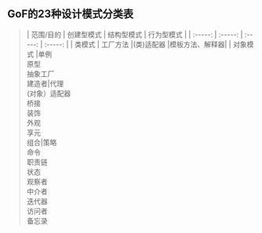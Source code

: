 ## GoF的23种设计模式分类表
> | 范围/目的 | 创建型模式 | 结构型模式 | 行为型模式 |
  | :-----:  |  :-----:  |  :-----:  |  :-----:  |
  | 类模式   |  工厂方法  |(类)适配器 |模板方法、解释器|
  | 对象模式 |单例<br>原型<br>抽象工厂<br>建造者|代理<br>(对象）适配器<br>桥接<br>装饰<br>外观<br>享元<br>组合|策略<br>命令<br>职责链<br>状态<br>观察者<br>中介者<br>迭代器<br>访问者<br>备忘录
